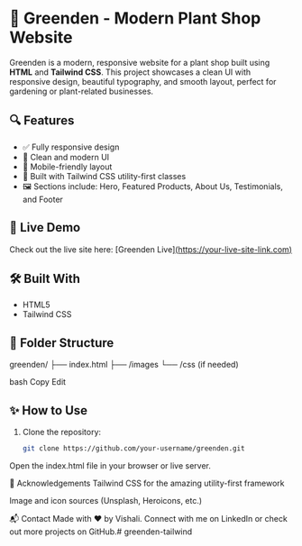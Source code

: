 # 🌿 Greenden - Modern Plant Shop Website

Greenden is a modern, responsive website for a plant shop built using **HTML** and **Tailwind CSS**. This project showcases a clean UI with responsive design, beautiful typography, and smooth layout, perfect for gardening or plant-related businesses.

## 🔍 Features

- ✅ Fully responsive design
- 🌱 Clean and modern UI
- 📱 Mobile-friendly layout
- 🎨 Built with Tailwind CSS utility-first classes
- 🖼️ Sections include: Hero, Featured Products, About Us, Testimonials, and Footer

## 🚀 Live Demo

Check out the live site here: [Greenden Live][(https://your-live-site-link.com)](https://vishalidinesh1998.github.io/greenden-tailwind/)

## 🛠️ Built With

- HTML5
- Tailwind CSS

## 📂 Folder Structure

greenden/ ├── index.html ├── /images └── /css (if needed)

bash
Copy
Edit

## ✨ How to Use

1. Clone the repository:
   ```bash
   git clone https://github.com/your-username/greenden.git
Open the index.html file in your browser or live server.

🙌 Acknowledgements
Tailwind CSS for the amazing utility-first framework

Image and icon sources (Unsplash, Heroicons, etc.)

📬 Contact
Made with ❤️ by Vishali.
Connect with me on LinkedIn or check out more projects on GitHub.# greenden-tailwind
